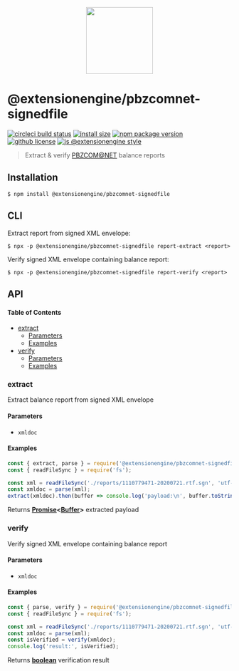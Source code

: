 <p align="center">
  <a href="#">
    <img width="150" src="https://cdn.jsdelivr.net/gh/ExtensionEngine/pbzcomnet-signedfile/media/logo.svg">
  </a>
</p>

# @extensionengine/pbzcomnet-signedfile

[![circleci build status](https://badgen.net/circleci/github/ExtensionEngine/pbzcomnet-signedfile/master?icon)](https://circleci.com/gh/ExtensionEngine/pbzcomnet-signedfile)
[![install size](https://badgen.net/packagephobia/install/@extensionengine/pbzcomnet-signedfile)](https://packagephobia.now.sh/result?p=@extensionengine/pbzcomnet-signedfile)
[![npm package version](https://badgen.net/npm/v/@extensionengine/pbzcomnet-signedfile)](https://npm.im/@extensionengine/pbzcomnet-signedfile)
[![github license](https://badgen.net/github/license/ExtensionEngine/pbzcomnet-signedfile)](https://github.com/ExtensionEngine/pbzcomnet-signedfile/blob/master/LICENSE)
[![js @extensionengine style](https://badgen.net/badge/code%20style/@extensionengine/black)](https://github.com/ExtensionEngine/eslint-config)

> Extract & verify [PBZCOM@NET](http://com.pbz.hr/) balance reports

## Installation

    $ npm install @extensionengine/pbzcomnet-signedfile

## CLI

Extract report from signed XML envelope:

    $ npx -p @extensionengine/pbzcomnet-signedfile report-extract <report>

Verify signed XML envelope containing balance report:

    $ npx -p @extensionengine/pbzcomnet-signedfile report-verify <report>

## API

<!-- Generated by documentation.js. Update this documentation by updating the source code. -->

#### Table of Contents

-   [extract](#extract)
    -   [Parameters](#parameters)
    -   [Examples](#examples)
-   [verify](#verify)
    -   [Parameters](#parameters-1)
    -   [Examples](#examples-1)

### extract

Extract balance report from signed XML envelope

#### Parameters

-   `xmldoc`  

#### Examples

```javascript
const { extract, parse } = require('@extensionengine/pbzcomnet-signedfile');
const { readFileSync } = require('fs');

const xml = readFileSync('./reports/1110779471-20200721.rtf.sgn', 'utf-8');
const xmldoc = parse(xml);
extract(xmldoc).then(buffer => console.log('payload:\n', buffer.toString()));
```

Returns **[Promise](https://developer.mozilla.org/docs/Web/JavaScript/Reference/Global_Objects/Promise)&lt;[Buffer](https://nodejs.org/api/buffer.html)>** extracted payload

### verify

Verify signed XML envelope containing balance report

#### Parameters

-   `xmldoc`  

#### Examples

```javascript
const { parse, verify } = require('@extensionengine/pbzcomnet-signedfile');
const { readFileSync } = require('fs');

const xml = readFileSync('./reports/1110779471-20200721.rtf.sgn', 'utf-8');
const xmldoc = parse(xml);
const isVerified = verify(xmldoc);
console.log('result:', isVerified);
```

Returns **[boolean](https://developer.mozilla.org/docs/Web/JavaScript/Reference/Global_Objects/Boolean)** verification result
